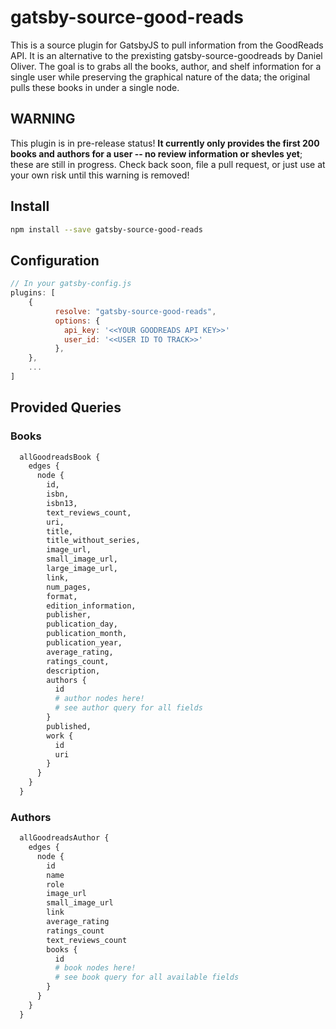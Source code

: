 # gatsby-source-good-reads

This is a source plugin for GatsbyJS to pull information from the GoodReads API.  It is an alternative to the prexisting gatsby-source-goodreads by Daniel Oliver.  The goal is to grabs all the books, author, and shelf information for a single user while preserving the graphical nature of the data; the original pulls these books in under a single node.  

## **WARNING**
This plugin is in pre-release status!  **It currently only provides the first 200 books and authors for a user -- no review information or shevles yet**; these are still in progress.  Check back soon, file a pull request, or just use at your own risk until this warning is removed!

## Install

```bash
npm install --save gatsby-source-good-reads
```


## Configuration
```javascript
// In your gatsby-config.js
plugins: [
	{
	      resolve: "gatsby-source-good-reads",
	      options: {
            api_key: '<<YOUR GOODREADS API KEY>>'
	        user_id: '<<USER ID TO TRACK>>'
	      },
	},
	...
]
```

## Provided Queries

### Books
```graphql
  allGoodreadsBook {
    edges {
      node {
        id, 
        isbn, 
        isbn13, 
        text_reviews_count, 
        uri, 
        title, 
        title_without_series, 
        image_url, 
        small_image_url, 
        large_image_url, 
        link, 
        num_pages, 
        format, 
        edition_information, 
        publisher, 
        publication_day, 
        publication_month, 
        publication_year, 
        average_rating, 
        ratings_count, 
        description,
        authors {
          id
          # author nodes here!
          # see author query for all fields
        }
        published,
        work {
          id
          uri
        }
      }
    }
  }
```

### Authors
```graphql
  allGoodreadsAuthor {
    edges {
      node {
        id
        name
        role
        image_url
        small_image_url
        link
        average_rating
        ratings_count
        text_reviews_count
        books {
          id
          # book nodes here!
          # see book query for all available fields
        }
      }
    }
  }
```

